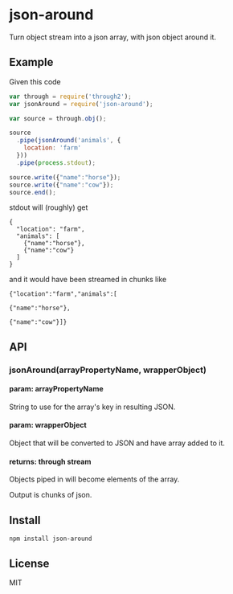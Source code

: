 # json-around

Turn object stream into a json array, with json object around it.

## Example

Given this code

```js
var through = require('through2');
var jsonAround = require('json-around');

var source = through.obj();

source
  .pipe(jsonAround('animals', {
    location: 'farm'
  }))
  .pipe(process.stdout);

source.write({"name":"horse"});
source.write({"name":"cow"});
source.end();
```

stdout will (roughly) get

```
{
  "location": "farm",
  "animals": [
    {"name":"horse"},
    {"name":"cow"}
  ]
}
```

and it would have been streamed in chunks like

```
{"location":"farm","animals":[
```

```
{"name":"horse"},
```

```
{"name":"cow"}]}
```

## API

### jsonAround(arrayPropertyName, wrapperObject)

#### param: arrayPropertyName

String to use for the array's key in resulting JSON.

#### param: wrapperObject

Object that will be converted to JSON and have array added to it.

#### returns: through stream

Objects piped in will become elements of the array.

Output is chunks of json.

## Install

`npm install json-around`

## License

MIT
